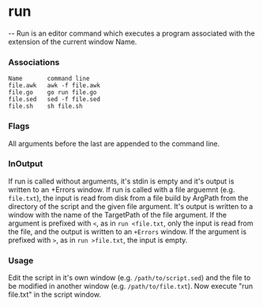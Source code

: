 # run
--
Run is an editor command which executes a program associated with the extension
of the current window Name.

### Associations

    Name       command line
    file.awk   awk -f file.awk
    file.go    go run file.go
    file.sed   sed -f file.sed
    file.sh    sh file.sh


### Flags

All arguments before the last are appended to the command line.


### InOutput

If run is called without arguments, it's stdin is empty and it's output is
written to an +Errors window. If run is called with a file arguemnt (e.g.
`file.txt`), the input is read from disk from a file build by ArgPath from the
directory of the script and the given file argument. It's output is written to a
window with the name of the TargetPath of the file argument. If the argument is
prefixed with `<`, as in `run <file.txt`, only the input is read from the file,
and the output is written to an `+Errors` window. If the argument is prefixed
with `>`, as in `run >file.txt`, the input is empty.


### Usage

Edit the script in it's own window (e.g. `/path/to/script.sed`) and the file to
be modified in another window (e.g. `/path/to/file.txt`). Now execute "run
file.txt" in the script window.
